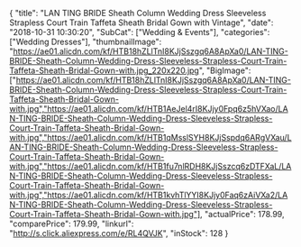 {
	"title": "LAN TING BRIDE Sheath Column Wedding Dress Sleeveless Strapless Court Train Taffeta Sheath Bridal Gown with Vintage",
	"date": "2018-10-31 10:30:20",
	"SubCat": ["Wedding & Events"],
	"categories": ["Wedding Dresses"],
	"thumbnailImage": "https://ae01.alicdn.com/kf/HTB18hZLlTnI8KJjSszgq6A8ApXa0/LAN-TING-BRIDE-Sheath-Column-Wedding-Dress-Sleeveless-Strapless-Court-Train-Taffeta-Sheath-Bridal-Gown-with.jpg_220x220.jpg",
	"BigImage": ["https://ae01.alicdn.com/kf/HTB18hZLlTnI8KJjSszgq6A8ApXa0/LAN-TING-BRIDE-Sheath-Column-Wedding-Dress-Sleeveless-Strapless-Court-Train-Taffeta-Sheath-Bridal-Gown-with.jpg","https://ae01.alicdn.com/kf/HTB1AeJel4rI8KJjy0Fpq6z5hVXao/LAN-TING-BRIDE-Sheath-Column-Wedding-Dress-Sleeveless-Strapless-Court-Train-Taffeta-Sheath-Bridal-Gown-with.jpg","https://ae01.alicdn.com/kf/HTB1qMsslSYH8KJjSspdq6ARgVXau/LAN-TING-BRIDE-Sheath-Column-Wedding-Dress-Sleeveless-Strapless-Court-Train-Taffeta-Sheath-Bridal-Gown-with.jpg","https://ae01.alicdn.com/kf/HTB1fu7nlRDH8KJjSszcq6zDTFXaL/LAN-TING-BRIDE-Sheath-Column-Wedding-Dress-Sleeveless-Strapless-Court-Train-Taffeta-Sheath-Bridal-Gown-with.jpg","https://ae01.alicdn.com/kf/HTB1kvhTlYYI8KJjy0Faq6zAiVXa2/LAN-TING-BRIDE-Sheath-Column-Wedding-Dress-Sleeveless-Strapless-Court-Train-Taffeta-Sheath-Bridal-Gown-with.jpg"],
	"actualPrice": 178.99,
	"comparePrice": 179.99,
	"linkurl": "http://s.click.aliexpress.com/e/RL4QVJK",
	"inStock": 128
}
